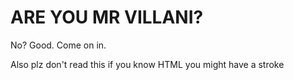 # ARE YOU MR VILLANI?
No? Good. Come on in.

Also plz don't read this if you know HTML you might have a stroke
